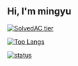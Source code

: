 ## Hi, I'm mingyu


[![SolvedAC tier](http://mazassumnida.wtf/api/v2/generate_badge?boj=msphere)](https://solved.ac/msphere)


[![Top Langs](https://github-readme-stats.vercel.app/api/top-langs/?username=manguuu&layout=compact&hide=Visual%20Basic)](https://github.com/anuraghazra/github-readme-stats)


[![status](https://github-readme-streak-stats.herokuapp.com/?user=manguuu&)](#)

